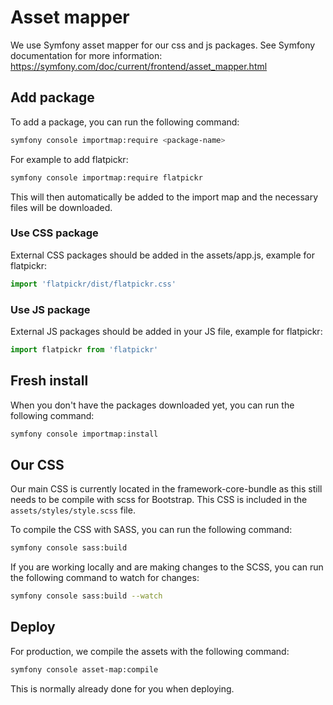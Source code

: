 # Asset mapper

We use Symfony asset mapper for our css and js packages. See Symfony documentation for more information: https://symfony.com/doc/current/frontend/asset_mapper.html

## Add package

To add a package, you can run the following command:

```bash
symfony console importmap:require <package-name>
```

For example to add flatpickr:

```bash
symfony console importmap:require flatpickr
``` 

This will then automatically be added to the import map and the necessary files will be downloaded.

### Use CSS package

External CSS packages should be added in the assets/app.js, example for flatpickr:

```javascript
import 'flatpickr/dist/flatpickr.css'
```

### Use JS package

External JS packages should be added in your JS file, example for flatpickr:

```javascript
import flatpickr from 'flatpickr'
```

## Fresh install

When you don't have the packages downloaded yet, you can run the following command:

```bash
symfony console importmap:install
```

## Our CSS

Our main CSS is currently located in the framework-core-bundle as this still needs to be compile with scss for Bootstrap.
This CSS is included in the `assets/styles/style.scss` file.

To compile the CSS with SASS, you can run the following command:

```bash
symfony console sass:build
```

If you are working locally and are making changes to the SCSS, you can run the following command to watch for changes:

```bash
symfony console sass:build --watch
```

## Deploy

For production, we compile the assets with the following command:

```bash
symfony console asset-map:compile
```

This is normally already done for you when deploying.
